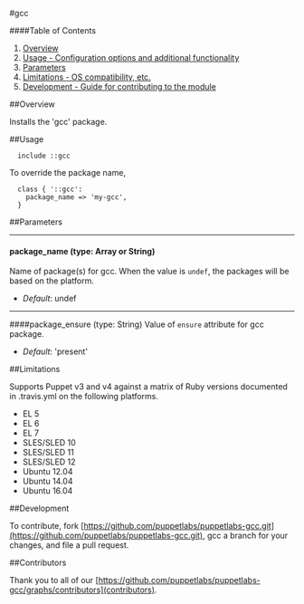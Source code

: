 #gcc

####Table of Contents

1. [Overview](#overview)
1. [Usage - Configuration options and additional functionality](#usage)
1. [Parameters](#parameters)
1. [Limitations - OS compatibility, etc.](#limitations)
1. [Development - Guide for contributing to the module](#development)

##Overview

Installs the 'gcc' package.

##Usage

```puppet
  include ::gcc
```

To override the package name,

```puppet
  class { '::gcc':
    package_name => 'my-gcc',
  }
```

##Parameters

---
#### package_name (type: Array or String)
Name of package(s) for gcc. When the value is `undef`, the packages will
be based on the platform.

- *Default*: undef

---
####package_ensure (type: String)
Value of `ensure` attribute for gcc package.

- *Default*: 'present'

##Limitations

Supports Puppet v3 and v4 against a matrix of Ruby versions documented
in .travis.yml on the following platforms.

* EL 5
* EL 6
* EL 7
* SLES/SLED 10
* SLES/SLED 11
* SLES/SLED 12
* Ubuntu 12.04
* Ubuntu 14.04
* Ubuntu 16.04

##Development

To contribute, fork
[https://github.com/puppetlabs/puppetlabs-gcc.git](https://github.com/puppetlabs/puppetlabs-gcc.git),
gcc a branch for your changes, and file a pull request.

##Contributors

Thank you to all of our [https://github.com/puppetlabs/puppetlabs-gcc/graphs/contributors](contributors).

